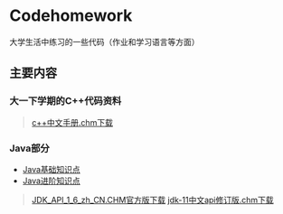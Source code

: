 <!--
 * @Descripttion: 
 * @Author: YourSongsAreSoGood
 * @Date: 2020-11-20 22:59:53
 * @LastEditTime: 2020-11-28 21:24:46
-->
# Codehomework
大学生活中练习的一些代码（作业和学习语言等方面）

## 主要内容
###  大一下学期的C++代码资料
> [c++中文手册.chm下载](https://github.com/Your-songs-are-so-good/Codehomework/blob/master/Study_C-_/c%2B%2B%E4%B8%AD%E6%96%87%E6%89%8B%E5%86%8C.chm)
### Java部分
 -  [Java基础知识点](https://github.com/Your-songs-are-so-good/Codehomework/blob/master/Study_Java/java%E7%AC%94%E8%AE%B0/%E5%9F%BA%E7%A1%80%E7%AF%87.md)
 -  [Java进阶知识点](https://github.com/Your-songs-are-so-good/Codehomework/tree/master/Study_Java/java%E7%AC%94%E8%AE%B0/%E8%BF%9B%E9%98%B6%E7%AF%87)
> [JDK_API_1_6_zh_CN.CHM官方版下载](https://github.com/Your-songs-are-so-good/Codehomework/blob/master/Study_Java/JDK_API_1_6_zh_CN.CHM)
> [jdk-11中文api修订版.chm下载](https://github.com/Your-songs-are-so-good/Codehomework/blob/master/Study_Java/jdk-11%E4%B8%AD%E6%96%87api%E4%BF%AE%E8%AE%A2%E7%89%88.chm)
